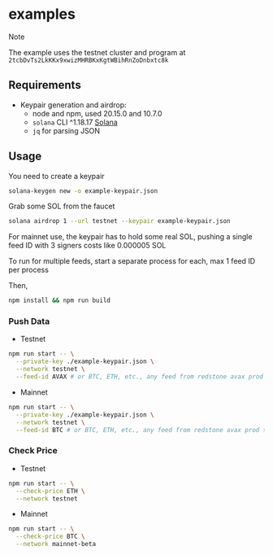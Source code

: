 # examples

> [!NOTE]
> The example uses the testnet cluster and program at `2tcbDvTs2LkKKx9xwizMHRBKxKgtWBihRnZoDnbxtc8k`

## Requirements

- Keypair generation and airdrop:
  - node and npm, used 20.15.0 and 10.7.0
  - `solana` CLI ^1.18.17
    [Solana](https://docs.solana.com/cli/install-solana-cli-tools)
  - `jq` for parsing JSON

## Usage

You need to create a keypair

```sh
solana-keygen new -o example-keypair.json
```

Grab some SOL from the faucet

```sh
solana airdrop 1 --url testnet --keypair example-keypair.json
```

For mainnet use, the keypair has to hold some real SOL, pushing a single feed
ID with 3 signers costs like 0.000005 SOL

To run for multiple feeds, start a separate process for each, max 1 feed ID per
process

Then,

```bash
npm install && npm run build
```

### Push Data

- Testnet

```bash
npm run start -- \
  --private-key ./example-keypair.json \
  --network testnet \
  --feed-id AVAX # or BTC, ETH, etc., any feed from redstone avax prod service
```

- Mainnet

```bash
npm run start -- \
  --private-key ./example-keypair.json \
  --network testnet \
  --feed-id BTC # or BTC, ETH, etc., any feed from redstone avax prod service
```

### Check Price

- Testnet

```bash
npm run start -- \
  --check-price ETH \
  --network testnet
```

- Mainnet

```bash
npm run start -- \
  --check-price BTC \
  --network mainnet-beta
```
